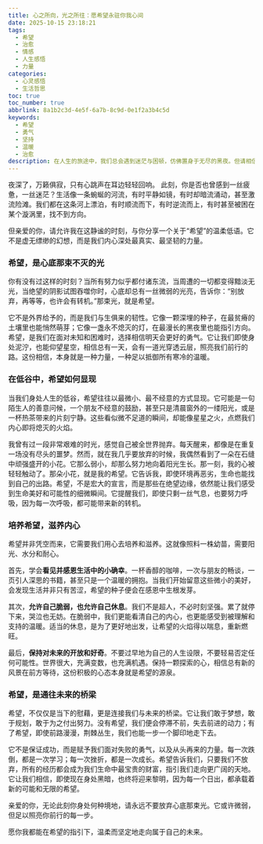 ```yaml
---
title: 心之所向，光之所往：愿希望永驻你我心间
date: 2025-10-15 23:18:21
tags:
  - 希望
  - 治愈
  - 情感
  - 人生感悟
  - 力量
categories:
  - 心灵感悟
  - 生活哲思
toc: true
toc_number: true
abbrlink: 8a1b2c3d-4e5f-6a7b-8c9d-0e1f2a3b4c5d
keywords:
  - 希望
  - 勇气
  - 坚持
  - 温暖
  - 治愈
description: 在人生的旅途中，我们总会遇到迷茫与困顿，仿佛置身于无尽的黑夜。但请相信，在最深的夜里，总有一束光名为希望，它温柔地照亮前路，给予我们前行的勇气与力量。这篇文章，献给每一个在寻找光亮、渴望温暖的你，愿我们都能在心底深处，找到那份永不熄灭的希望。
---
```


夜深了，万籁俱寂，只有心跳声在耳边轻轻回响。
此刻，你是否也曾感到一丝疲惫，一丝迷茫？生活像一条蜿蜒的河流，有时平静如镜，有时却暗流涌动，甚至激流险滩。我们都在这条河上漂泊，有时顺流而下，有时逆流而上，有时甚至被困在某个漩涡里，找不到方向。

但亲爱的你，请允许我在这静谧的时刻，与你分享一个关于“希望”的温柔低语。它不是虚无缥缈的幻想，而是我们内心深处最真实、最坚韧的力量。

### 希望，是心底那束不灭的光

你有没有过这样的时刻？当所有努力似乎都付诸东流，当周遭的一切都变得黯淡无光，当绝望的阴影试图吞噬你时，心底却总有一丝微弱的光亮，告诉你：“别放弃，再等等，也许会有转机。”那束光，就是希望。

它不是外界给予的，而是我们与生俱来的韧性。它像一颗深埋的种子，在最贫瘠的土壤里也能悄然萌芽；它像一盏永不熄灭的灯，在最漫长的黑夜里也能指引方向。希望，是我们在面对未知和困难时，选择相信明天会更好的勇气。它让我们即使身处泥泞，也能仰望星空，相信总有一天，会有一道光穿透云层，照亮我们前行的路。这份相信，本身就是一种力量，一种足以抵御所有寒冷的温暖。

### 在低谷中，希望如何显现

当我们身处人生的低谷，希望往往以最微小、最不经意的方式显现。它可能是一句陌生人的善意问候，一个朋友不经意的鼓励，甚至只是清晨窗外的一缕阳光，或是一杯热茶带来的片刻宁静。这些看似微不足道的瞬间，却能像星星之火，点燃我们内心即将熄灭的火焰。

我曾有过一段非常艰难的时光，感觉自己被全世界抛弃。每天醒来，都像是在重复一场没有尽头的噩梦。然而，就在我几乎要放弃的时候，我偶然看到了一朵在石缝中顽强盛开的小花。它那么弱小，却那么努力地向着阳光生长。那一刻，我的心被轻轻触动了。那朵小花，就是我的希望。它告诉我，即使环境再恶劣，生命也能找到自己的出路。希望，不是宏大的宣言，而是那些在绝望边缘，依然能让我们感受到生命美好和可能性的细微瞬间。它提醒我们，即使只剩一丝气息，也要努力呼吸，因为每一次呼吸，都可能带来新的转机。

### 培养希望，滋养内心

希望并非凭空而来，它需要我们用心去培养和滋养。这就像照料一株幼苗，需要阳光、水分和耐心。

首先，学会**看见并感恩生活中的小确幸**。一杯香醇的咖啡，一次与朋友的畅谈，一页引人深思的书籍，甚至只是一个温暖的拥抱。当我们开始留意这些微小的美好，会发现生活并非只有苦涩，希望的种子便会在感恩中生根发芽。

其次，**允许自己脆弱，也允许自己休息**。我们不是超人，不必时刻坚强。累了就停下来，哭泣也无妨。在脆弱中，我们更能看清自己的内心，也更能感受到被理解和支持的温暖。适当的休息，是为了更好地出发，让希望的火焰得以喘息，重新燃旺。

最后，**保持对未来的开放和好奇**。不要过早地为自己的人生设限，不要轻易否定任何可能性。世界很大，充满变数，也充满机遇。保持一颗探索的心，相信总有新的风景在前方等待，这份积极的心态本身就是希望的源泉。

### 希望，是通往未来的桥梁

希望，不仅仅是当下的慰藉，更是连接我们与未来的桥梁。它让我们敢于梦想，敢于规划，敢于为之付出努力。没有希望，我们便会停滞不前，失去前进的动力；有了希望，即使前路漫漫，荆棘丛生，我们也能一步一个脚印地走下去。

它不是保证成功，而是赋予我们面对失败的勇气，以及从头再来的力量。每一次跌倒，都是一次学习；每一次挫折，都是一次成长。希望告诉我们，只要我们不放弃，所有的经历都会成为我们生命中最宝贵的财富，指引我们走向更广阔的天地。它让我们相信，即使现在身处黑暗，也终将迎来黎明，因为每一个日出，都承载着新的可能和无限的希望。

亲爱的你，无论此刻你身处何种境地，请永远不要放弃心底那束光。它或许微弱，但足以照亮你前行的每一步。

愿你我都能在希望的指引下，温柔而坚定地走向属于自己的未来。